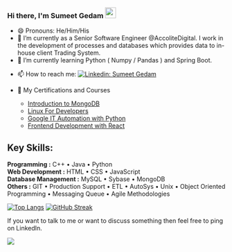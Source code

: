 ### Hi there, I'm Sumeet Gedam  <img src="https://media.giphy.com/media/hvRJCLFzcasrR4ia7z/giphy.gif" width="25px">
 
<!--
**sumeetgedam/sumeetgedam** is a ✨ _special_ ✨ repository because its `README.md` (this file) appears on your GitHub profile.
-->
<!-- Here are some ideas to get you started: -->
- 😄 Pronouns: He/Him/His
- 🔭 I’m currently as a Senior Software Engineer @AccoliteDigital. I work in the development of processes and databases which provides data to in-house client Trading System.
- 🌱 I’m currently learning Python ( Numpy / Pandas ) and Spring Boot.
<!-- - 👯 I’m looking to collaborate on ... -->
<!-- - 🤔 I’m looking for help with Full Stack Development -->
<!-- - 💬 Ask me about ... -->
- 📫 How to reach me: [![Linkedin: Sumeet Gedam](https://img.shields.io/badge/-Sumeet%20Gedam-blue?style=flat-square&logo=Linkedin&logoColor=white&link=https://www.linkedin.com/in/sumeet-gedam/)](https://www.linkedin.com/in/sumeet-gedam/)

- 📇 My Certifications and Courses
    - [Introduction to MongoDB](https://ti-user-certificates.s3.amazonaws.com/ae62dcd7-abdc-4e90-a570-83eccba49043/c8cf984a-7213-4d7f-910f-60ee3f484afd-sumeet-gedam-21ea2b8a-1707-412e-ac33-42a1d35d2464-certificate.pdf)
    - [Linux For Developers](https://www.coursera.org/account/accomplishments/certificate/6RWV47RR8DLG)
    - [Google IT Automation with Python](https://www.coursera.org/account/accomplishments/specialization/certificate/CN3YFAEJRJWD)
    - [Frontend Development with React](https://www.coursera.org/account/accomplishments/certificate/DTXFMTM35XZH)

<!-- - ⚡ Fun fact: ... -->
## Key Skills: 
**Programming :** C++ • Java • Python     
**Web Development :** HTML • CSS • JavaScript  
**Database Management :** MySQL • Sybase • MongoDB  
**Others :** GIT • Production Support • ETL • AutoSys • Unix • Object Oriented Programming • Messaging Queue • Agile Methodologies
<!--
<img align="left" src="https://github-readme-stats.vercel.app/api?username=sumeetgedam&show_icons=true&theme=radical" />
<img align="right" src="https://github-readme-stats.vercel.app/api/top-langs/?username=sumeetgedam&theme=radical&langs_count=6" />
-->
<!-- [![Sumeet's GitHub stats](https://github-readme-stats.vercel.app/api?username=sumeetgedam&show_icons=true&theme=radical)](https://github.com/anuraghazra/github-readme-stats) -->

[![Top Langs](https://github-readme-stats.vercel.app/api/top-langs/?username=sumeetgedam&layout=compact&theme=calm)](https://github.com/sumeetgedam/github-readme-stats)
[![GitHub Streak](https://github-readme-streak-stats.herokuapp.com/?user=sumeetgedam&currStreakNum=2FD3EB&fire=pink&sideLabels=F00&layout=compact&theme=calm)](https://git.io/streak-stats)       
          
<!-- [![Sumeet's github activity graph](https://activity-graph.herokuapp.com/graph?username=sumeetgedam&theme=react-dark)](https://github.com/tannuchoudhary/github-readme-activity-graph) -->

If you want to talk to me or want to discuss something then feel free to ping on LinkedIn.  

![](https://komarev.com/ghpvc/?username=sumeetgedam&color=44CC11)
